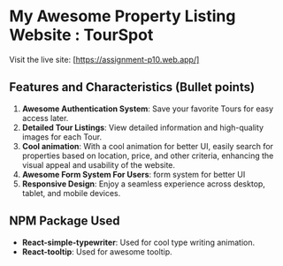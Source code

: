 # My Awesome Property Listing Website : TourSpot

Visit the live site: [https://assignment-p10.web.app/]

## Features and Characteristics (Bullet points)

1. **Awesome Authentication System**: Save your favorite Tours for easy access later.
2. **Detailed Tour Listings**: View detailed information and high-quality images for each Tour.
3. **Cool animation**: With a cool animation for better UI, easily search for properties based on location, price, and other criteria, enhancing the visual appeal and usability of the website.
4. **Awesome Form System For Users**: form system for better UI
5. **Responsive Design**: Enjoy a seamless experience across desktop, tablet, and mobile devices.
## NPM Package Used

- **React-simple-typewriter**: Used for cool type writing animation.
- **React-tooltip**: Used for awesome tooltip.
